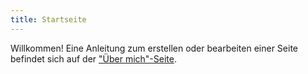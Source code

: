 ```yaml
---
title: Startseite
---
```


Willkommen! Eine Anleitung zum erstellen oder bearbeiten einer Seite befindet
sich auf der ["Über mich"-Seite](/about).

